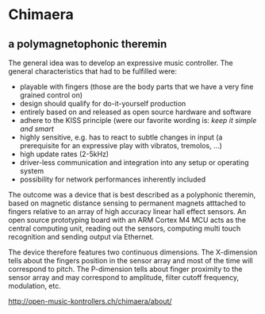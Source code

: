 # Chimaera

## a polymagnetophonic theremin

The general idea was to develop an expressive music controller. The general characteristics that had to be fulfilled were:

- playable with fingers (those are the body parts that we have a very fine grained control on)
- design should qualify for do-it-yourself production
- entirely based on and released as open source hardware and software
- adhere to the KISS principle (were our favorite wording is: *keep it simple and smart*
- highly sensitive, e.g. has to react to subtle changes in input (a prerequisite for an expressive play with vibratos, tremolos, ...)
- high update rates (2-5kHz)
- driver-less communication and integration into any setup or operating system
- possibility for network performances inherently included

The outcome was a device that is best described as a polyphonic theremin, based on magnetic distance sensing to permanent magnets atttached to fingers relative to an array of high accuracy linear hall effect sensors. An open source prototyping board with an ARM Cortex M4 MCU acts as the central computing unit, reading out the sensors, computing multi touch recognition and sending output via Ethernet.

The device therefore features two continuous dimensions. The X-dimension tells about the fingers position in the sensor array and most of the time will correspond to pitch. The P-dimension tells about finger proximity to the sensor array and may correspond to amplitude, filter cutoff frequency, modulation, etc.

<http://open-music-kontrollers.ch/chimaera/about/>
